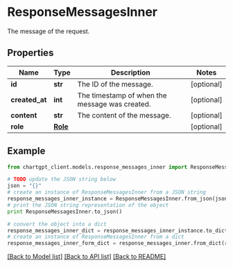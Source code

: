 # ResponseMessagesInner

The message of the request.

## Properties
Name | Type | Description | Notes
------------ | ------------- | ------------- | -------------
**id** | **str** | The ID of the message. | [optional] 
**created_at** | **int** | The timestamp of when the message was created. | [optional] 
**content** | **str** | The content of the message. | [optional] 
**role** | [**Role**](Role.md) |  | [optional] 

## Example

```python
from chartgpt_client.models.response_messages_inner import ResponseMessagesInner

# TODO update the JSON string below
json = "{}"
# create an instance of ResponseMessagesInner from a JSON string
response_messages_inner_instance = ResponseMessagesInner.from_json(json)
# print the JSON string representation of the object
print ResponseMessagesInner.to_json()

# convert the object into a dict
response_messages_inner_dict = response_messages_inner_instance.to_dict()
# create an instance of ResponseMessagesInner from a dict
response_messages_inner_form_dict = response_messages_inner.from_dict(response_messages_inner_dict)
```
[[Back to Model list]](../README.md#documentation-for-models) [[Back to API list]](../README.md#documentation-for-api-endpoints) [[Back to README]](../README.md)


